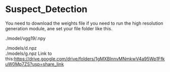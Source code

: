 # Suspect_Detection
You need to download the weights file if you need to run the high resolution generation module, ane set your file folder like this.

./model/vgg19/.npy

./models/d.npz  
./models/g.npz
Link to this:https://drive.google.com/drive/folders/1gMXBlnnvMNmkwV4a95Wp1FfkuW0Mp7ZS?usp=share_link